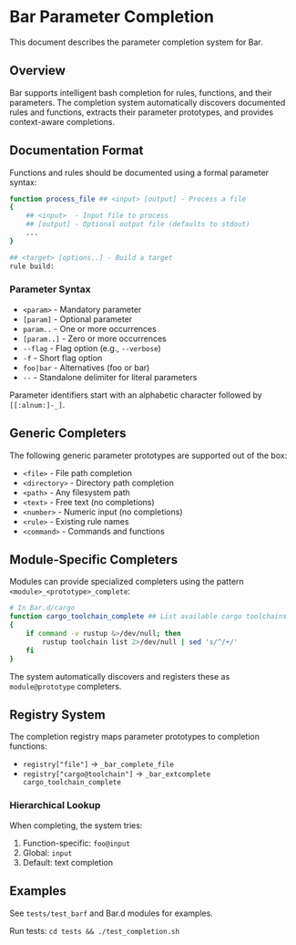 # Bar Parameter Completion

This document describes the parameter completion system for Bar.

## Overview

Bar supports intelligent bash completion for rules, functions, and their parameters. The completion system automatically discovers documented rules and functions, extracts their parameter prototypes, and provides context-aware completions.

## Documentation Format

Functions and rules should be documented using a formal parameter syntax:

```bash
function process_file ## <input> [output] - Process a file
{
    ## <input>  - Input file to process
    ## [output] - Optional output file (defaults to stdout)
    ...
}

## <target> [options..] - Build a target
rule build:
```

### Parameter Syntax

- `<param>` - Mandatory parameter
- `[param]` - Optional parameter
- `param..` - One or more occurrences
- `[param..]` - Zero or more occurrences
- `--flag` - Flag option (e.g., `--verbose`)
- `-f` - Short flag option
- `foo|bar` - Alternatives (foo or bar)
- `--` - Standalone delimiter for literal parameters

Parameter identifiers start with an alphabetic character followed by `[[:alnum:]-_]`.

## Generic Completers

The following generic parameter prototypes are supported out of the box:

- `<file>` - File path completion
- `<directory>` - Directory path completion
- `<path>` - Any filesystem path
- `<text>` - Free text (no completions)
- `<number>` - Numeric input (no completions)
- `<rule>` - Existing rule names
- `<command>` - Commands and functions

## Module-Specific Completers

Modules can provide specialized completers using the pattern `<module>_<prototype>_complete`:

```bash
# In Bar.d/cargo
function cargo_toolchain_complete ## List available cargo toolchains
{
    if command -v rustup &>/dev/null; then
        rustup toolchain list 2>/dev/null | sed 's/^/+/'
    fi
}
```

The system automatically discovers and registers these as `module@prototype` completers.

## Registry System

The completion registry maps parameter prototypes to completion functions:

- `registry["file"]` → `_bar_complete_file`
- `registry["cargo@toolchain"]` → `_bar_extcomplete cargo_toolchain_complete`

### Hierarchical Lookup

When completing, the system tries:
1. Function-specific: `foo@input`
2. Global: `input`
3. Default: text completion

## Examples

See `tests/test_barf` and Bar.d modules for examples.

Run tests: `cd tests && ./test_completion.sh`
